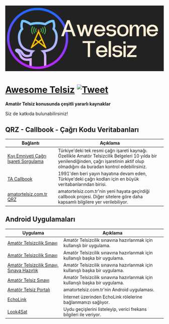 ![Awesome Telsiz](awesome_telsiz.png)

# [Awesome Telsiz](https://github.com/bcanata/awesome-telsiz) [![Tweet](https://img.shields.io/twitter/url/http/shields.io.svg?style=social)](https://twitter.com/intent/tweet?url=https%3A%2F%2Fgithub.com%2Fbcanata%2Fawesome-telsiz&via=bugrahoca&text=Awesome-Telsiz&hashtags=ta1anw)

**Amatör Telsiz konusunda çeşitli yararlı kaynaklar**

Siz de katkıda bulunabilirsiniz!

## QRZ - Callbook - Çağrı Kodu Veritabanları

Bağlantı | Açıklama
---- | ----
[Kıyı Emniyeti Çağrı İşareti Sorgulama](http://www.kiyiemniyeti.gov.tr/ehizmetler/telsiz_cagri_isareti_sorgula) 			| Türkiye'deki tek resmi çağrı işareti kaynağı. Özellikle Amatör Telsizcilik Belgeleri 10 yılda bir yenilendiğinden, çağrı işaretinin aktif olup olmadığını da buradan kontrol edebilirsiniz.
[TA Callbook](http://www.tacallbook.org/call.shtml) 			| 1991'den beri yayın hayatına devam eden, Türkiye'deki çağrı kodları için en büyük veritabanlarından birisi.
[amatortelsiz.com.tr QRZ](https://qrz.amatortelsiz.com.tr/) 			| amatortelsiz.com.tr'nin yeni hayata geçirdiği callbook projesi. Diğer sitelere göre daha kapsamlı bilgilere yer verilebiliyor.


## Android Uygulamaları

Uygulama | Açıklama
---- | ----
[Amatör Telsizcilik Sınavı](https://play.google.com/store/apps/details?id=ist.nitrogen.amatortelsizcilik) 			| Amatör Telsizcilik sınavına hazırlanmak için kullanışlı bir uygulama.
[Amatör Telsizcilik Sınavı](https://play.google.com/store/apps/details?id=com.baybar.amatortelsiz) 			| Amatör Telsizcilik sınavına hazırlanmak için kullanışlı başka bir uygulama.
[Amatör Telsizcilik Sınavı, Sınava Hazırlık](https://play.google.com/store/apps/details?id=com.inomob.amatortelsizcilik) 			| Amatör Telsizcilik sınavına hazırlanmak için kullanışlı başka bir uygulama.
[Amatör Telsiz Sınavı](https://play.google.com/store/apps/details?id=com.amatortelsiz.sinavi) 			| Amatör Telsizcilik sınavına hazırlanmak için kullanışlı başka bir uygulama.
[Amatör Telsiz Portalı](https://play.google.com/store/apps/details?id=com.efelerteknoloji.hamradio) 			| amatortelsiz.com.tr'nin Android uygulaması.
[EchoLink](https://play.google.com/store/apps/details?id=org.echolink.android) 			| İnternet üzerinden EchoLink rölelerine bağlanmanızı sağlıyor.
[Look4Sat](https://play.google.com/store/apps/details?id=com.rtbishop.look4sat&hl=en_US&gl=US) 			| Uydu geçişlerini listeleyip, verici frekans bilgileri ile veriyor.




